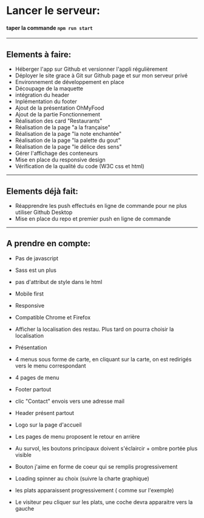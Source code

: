 # Lancer le serveur:

#### taper la commande `npm run start`

-------------------------------------------------------
## Elements à faire:

- Héberger l'app sur Github et versionner l'appli régulièrement
- Déployer le site grace à Git sur Github page et sur mon serveur privé
- Environnement de développement en place
- Découpage de la maquette
- intégration du header
- Inplémentation du footer
- Ajout de la présentation OhMyFood
- Ajout de la partie Fonctionnement
- Réalisation des card "Restaurants"
- Réalisation de la page "a la française"
- Réalisation de la page "la note enchantée"
- Réalisation de la page "la palette du gout"
- Réalisation de la page "le délice des sens"
- Gérer l'affichage des conteneurs
- Mise en place du responsive design
- Vérification de la qualité du code (W3C css et html)


-------------------------------------------------------
## Elements déjà fait:

- Réapprendre les push effectués en ligne de commande pour ne plus utiliser Github Desktop
- Mise en place du repo et premier push en ligne de commande

-------------------------------------------------------
## A prendre en compte:

- Pas de javascript
- Sass est un plus
- pas d'attribut de style dans le html
- Mobile first
- Responsive
-  Compatible Chrome et Firefox

- Afficher la localisation des restau. Plus tard on pourra choisir la localisation
- Présentation
- 4 menus sous forme de carte, en cliquant sur la carte, on est redirigés vers le menu correspondant
-  4 pages de menu
- Footer partout
- clic "Contact" envois vers une adresse mail
- Header présent partout
- Logo sur la page d'accueil
- Les pages de menu proposent le retour en arrière
- Au survol, les boutons principaux doivent s'éclaircir + ombre portée plus visible
- Bouton j'aime en forme de coeur qui se remplis progressivement 
- Loading spinner au choix (suivre la charte graphique)
- les plats apparaissent progressivement ( comme sur l'exemple)
- Le visiteur peu cliquer sur les plats, une coche devra apparaitre vers la gauche